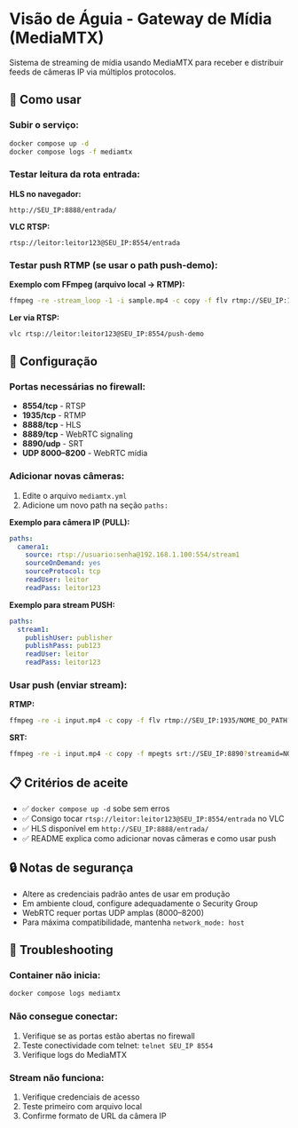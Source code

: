 # Visão de Águia - Gateway de Mídia (MediaMTX)

Sistema de streaming de mídia usando MediaMTX para receber e distribuir feeds de câmeras IP via múltiplos protocolos.

## 🚀 Como usar

### Subir o serviço:
```bash
docker compose up -d
docker compose logs -f mediamtx
```

### Testar leitura da rota entrada:

**HLS no navegador:**
```
http://SEU_IP:8888/entrada/
```

**VLC RTSP:**
```
rtsp://leitor:leitor123@SEU_IP:8554/entrada
```

### Testar push RTMP (se usar o path push-demo):

**Exemplo com FFmpeg (arquivo local -> RTMP):**
```bash
ffmpeg -re -stream_loop -1 -i sample.mp4 -c copy -f flv rtmp://SEU_IP:1935/push-demo?user=pub&pass=pub123
```

**Ler via RTSP:**
```bash
vlc rtsp://leitor:leitor123@SEU_IP:8554/push-demo
```

## 🔧 Configuração

### Portas necessárias no firewall:
- **8554/tcp** - RTSP
- **1935/tcp** - RTMP  
- **8888/tcp** - HLS
- **8889/tcp** - WebRTC signaling
- **8890/udp** - SRT
- **UDP 8000–8200** - WebRTC mídia

### Adicionar novas câmeras:

1. Edite o arquivo `mediamtx.yml`
2. Adicione um novo path na seção `paths:`

**Exemplo para câmera IP (PULL):**
```yaml
paths:
  camera1:
    source: rtsp://usuario:senha@192.168.1.100:554/stream1
    sourceOnDemand: yes
    sourceProtocol: tcp
    readUser: leitor
    readPass: leitor123
```

**Exemplo para stream PUSH:**
```yaml
paths:
  stream1:
    publishUser: publisher
    publishPass: pub123
    readUser: leitor
    readPass: leitor123
```

### Usar push (enviar stream):

**RTMP:**
```bash
ffmpeg -re -i input.mp4 -c copy -f flv rtmp://SEU_IP:1935/NOME_DO_PATH?user=PUBLISH_USER&pass=PUBLISH_PASS
```

**SRT:**
```bash
ffmpeg -re -i input.mp4 -c copy -f mpegts srt://SEU_IP:8890?streamid=NOME_DO_PATH&user=PUBLISH_USER&pass=PUBLISH_PASS
```

## 📋 Critérios de aceite

- ✅ `docker compose up -d` sobe sem erros
- ✅ Consigo tocar `rtsp://leitor:leitor123@SEU_IP:8554/entrada` no VLC
- ✅ HLS disponível em `http://SEU_IP:8888/entrada/`
- ✅ README explica como adicionar novas câmeras e como usar push

## 🔒 Notas de segurança

- Altere as credenciais padrão antes de usar em produção
- Em ambiente cloud, configure adequadamente o Security Group
- WebRTC requer portas UDP amplas (8000–8200)
- Para máxima compatibilidade, mantenha `network_mode: host`

## 🐛 Troubleshooting

### Container não inicia:
```bash
docker compose logs mediamtx
```

### Não consegue conectar:
1. Verifique se as portas estão abertas no firewall
2. Teste conectividade com telnet: `telnet SEU_IP 8554`
3. Verifique logs do MediaMTX

### Stream não funciona:
1. Verifique credenciais de acesso
2. Teste primeiro com arquivo local
3. Confirme formato de URL da câmera IP